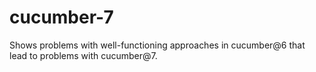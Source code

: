 # cucumber-7

Shows problems with well-functioning approaches in cucumber@6 that lead to problems with cucumber@7.
